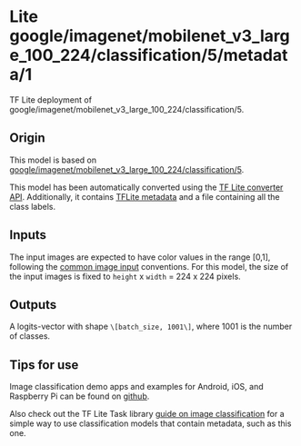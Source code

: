 # Lite google/imagenet/mobilenet_v3_large_100_224/classification/5/metadata/1

TF Lite deployment of
google/imagenet/mobilenet_v3_large_100_224/classification/5.

<!-- asset-path: internal -->
<!-- parent-model: google/imagenet/mobilenet_v3_large_100_224/classification/5 -->

## Origin

This model is based on
[google/imagenet/mobilenet_v3_large_100_224/classification/5](https://tfhub.dev/google/imagenet/mobilenet_v3_large_100_224/classification/5).

This model has been automatically converted using the
[TF Lite converter API](https://www.tensorflow.org/lite/convert). Additionally,
it contains [TFLite metadata](https://www.tensorflow.org/lite/convert/metadata)
and a file containing all the class labels.

## Inputs

The input images are expected to have color values in the range [0,1], following
the
[common image input](https://www.tensorflow.org/hub/common_signatures/images#input)
conventions. For this model, the size of the input images is fixed to `height` x
`width` = 224 x 224 pixels.

## Outputs

A logits-vector with shape `\[batch_size, 1001\]`, where 1001 is the number of
classes.

## Tips for use

Image classification demo apps and examples for Android, iOS, and Raspberry Pi
can be found on
[github](https://github.com/tensorflow/examples/blob/master/lite/examples/image_classification).

Also check out the TF Lite Task library
[guide on image classification](https://www.tensorflow.org/lite/inference_with_metadata/task_library/image_classifier)
for a simple way to use classification models that contain metadata, such as
this one.
